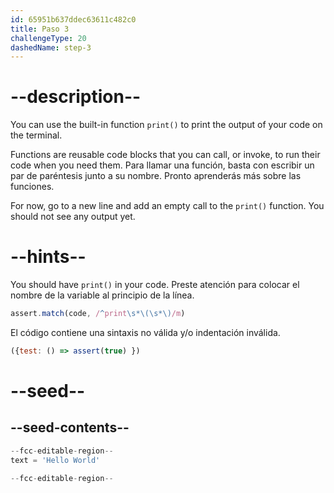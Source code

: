 ```yaml
---
id: 65951b637ddec63611c482c0
title: Paso 3
challengeType: 20
dashedName: step-3
---
```


# --description--

You can use the built-in function `print()` to print the output of your code on the terminal.

Functions are reusable code blocks that you can call, or invoke, to run their code when you need them. Para llamar una función, basta con escribir un par de paréntesis junto a su nombre. Pronto aprenderás más sobre las funciones.

For now, go to a new line and add an empty call to the `print()` function. You should not see any output yet.

# --hints--

You should have `print()` in your code. Preste atención para colocar el nombre de la variable al principio de la línea.

```js
assert.match(code, /^print\s*\(\s*\)/m)
```

El código contiene una sintaxis no válida y/o indentación inválida.

```js
({test: () => assert(true) })
```

# --seed--

## --seed-contents--

```py
--fcc-editable-region--
text = 'Hello World'

--fcc-editable-region--
```
